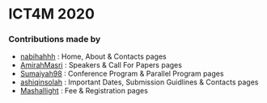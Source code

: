 # ICT4M 2020

### Contributions made by

- [nabihahhh](https://github.com/nabihahhh) : Home, About & Contacts pages
- [AmirahMasri](https://github.com/AmirahMasri) : Speakers & Call For Papers pages
- [Sumaiyah98](https://github.com/Sumaiyah98) : Conference Program & Parallel Program pages
- [ashiqinsolah](https://github.com/ashiqinsolah) : Important Dates, Submission Guidlines & Contacts pages
- [Mashallight](https://github.com/Mashallight) : Fee & Registration pages


